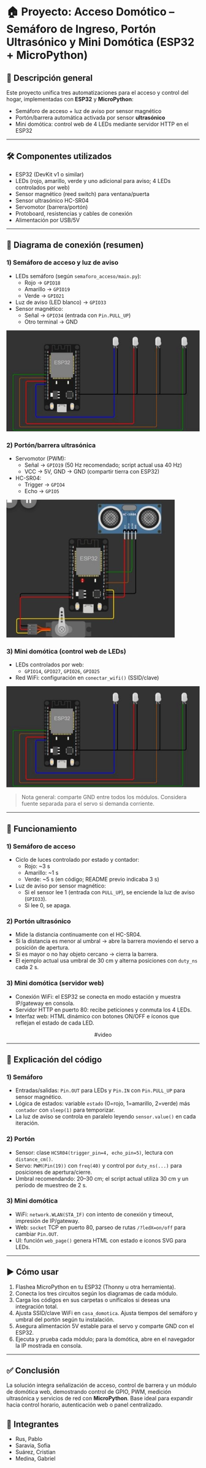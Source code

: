 # 🏠 Proyecto: Acceso Domótico – Semáforo de Ingreso, Portón Ultrasónico y Mini Domótica (ESP32 + MicroPython)

## 🔧 Descripción general
Este proyecto unifica tres automatizaciones para el acceso y control del hogar, implementadas con **ESP32** y **MicroPython**:
- Semáforo de acceso + luz de aviso por sensor magnético
- Portón/barrera automática activada por sensor **ultrasónico**
- Mini domótica: control web de 4 LEDs mediante servidor HTTP en el ESP32

---

## 🛠 Componentes utilizados
- ESP32 (DevKit v1 o similar)
- LEDs (rojo, amarillo, verde y uno adicional para aviso; 4 LEDs controlados por web)
- Sensor magnético (reed switch) para ventana/puerta
- Sensor ultrasónico HC-SR04
- Servomotor (barrera/portón)
- Protoboard, resistencias y cables de conexión
- Alimentación por USB/5V

---

## 🔌 Diagrama de conexión (resumen)
### 1) Semáforo de acceso y luz de aviso
- LEDs semáforo (según `semaforo_acceso/main.py`):
  - Rojo → `GPIO18`
  - Amarillo → `GPIO19`
  - Verde → `GPIO21`
- Luz de aviso (LED blanco) → `GPIO33`
- Sensor magnético:
  - Señal → `GPIO34` (entrada con `Pin.PULL_UP`)
  - Otro terminal → GND

![Circuito semáforo de acceso](./semaforo_acceso/circuito.png)

### 2) Portón/barrera ultrasónica
- Servomotor (PWM):
  - Señal → `GPIO19` (50 Hz recomendado; script actual usa 40 Hz)
  - VCC → 5V, GND → GND (compartir tierra con ESP32)
- HC-SR04:
  - Trigger → `GPIO4`
  - Echo → `GPIO5`

![Circuito portón ultrasónico](./apertura_porton/circuito.png)

### 3) Mini domótica (control web de LEDs)
- LEDs controlados por web:
  - `GPIO14`, `GPIO27`, `GPIO26`, `GPIO25`
- Red WiFi: configuración en `conectar_wifi()` (SSID/clave)

![Circuito domótica](./casa_domotica/circuito.png)

> Nota general: comparte GND entre todos los módulos. Considera fuente separada para el servo si demanda corriente.

---

## 📲 Funcionamiento
### 1) Semáforo de acceso
- Ciclo de luces controlado por estado y contador:
  - Rojo: ~3 s
  - Amarillo: ~1 s
  - Verde: ~5 s (en código; README previo indicaba 3 s)
- Luz de aviso por sensor magnético:
  - Si el sensor lee 1 (entrada con `PULL_UP`), se enciende la luz de aviso (`GPIO33`).
  - Si lee 0, se apaga.

### 2) Portón ultrasónico
- Mide la distancia continuamente con el HC-SR04.
- Si la distancia es menor al umbral → abre la barrera moviendo el servo a posición de apertura.
- Si es mayor o no hay objeto cercano → cierra la barrera.
- El ejemplo actual usa umbral de 30 cm y alterna posiciones con `duty_ns` cada 2 s.

### 3) Mini domótica (servidor web)
- Conexión WiFi: el ESP32 se conecta en modo estación y muestra IP/gateway en consola.
- Servidor HTTP en puerto 80: recibe peticiones y conmuta los 4 LEDs.
- Interfaz web: HTML dinámico con botones ON/OFF e íconos que reflejan el estado de cada LED.

<div align="center">
  #video
</div>

---

## 🧩 Explicación del código
### 1) Semáforo
- Entradas/salidas: `Pin.OUT` para LEDs y `Pin.IN` con `Pin.PULL_UP` para sensor magnético.
- Lógica de estados: variable `estado` (0=rojo, 1=amarillo, 2=verde) más `contador` con `sleep(1)` para temporizar.
- La luz de aviso se controla en paralelo leyendo `sensor.value()` en cada iteración.

### 2) Portón
- Sensor: clase `HCSR04(trigger_pin=4, echo_pin=5)`, lectura con `distance_cm()`.
- Servo: `PWM(Pin(19))` con `freq(40)` y control por `duty_ns(...)` para posiciones de apertura/cierre.
- Umbral recomendando: 20–30 cm; el script actual utiliza 30 cm y un período de muestreo de 2 s.

### 3) Mini domótica
- WiFi: `network.WLAN(STA_IF)` con intento de conexión y timeout, impresión de IP/gateway.
- Web: `socket` TCP en puerto 80, parseo de rutas `/?ledX=on/off` para cambiar `Pin.OUT`.
- UI: función `web_page()` genera HTML con estado e íconos SVG para LEDs.

---

## ▶️ Cómo usar
1. Flashea MicroPython en tu ESP32 (Thonny u otra herramienta).
2. Conecta los tres circuitos según los diagramas de cada módulo.
3. Carga los códigos en sus carpetas o unifícalos si deseas una integración total.
4. Ajusta SSID/clave WiFi en `casa_domotica`. Ajusta tiempos del semáforo y umbral del portón según tu instalación.
5. Asegura alimentación 5V estable para el servo y comparte GND con el ESP32.
6. Ejecuta y prueba cada módulo; para la domótica, abre en el navegador la IP mostrada en consola.

---

## ✅ Conclusión
La solución integra señalización de acceso, control de barrera y un módulo de domótica web, demostrando control de GPIO, PWM, medición ultrasónica y servicios de red con **MicroPython**. Base ideal para expandir hacia control horario, autenticación web o panel centralizado.

## 👥 Integrantes
- Rus, Pablo
- Saravia, Sofia
- Suárez, Cristian
- Medina, Gabriel
